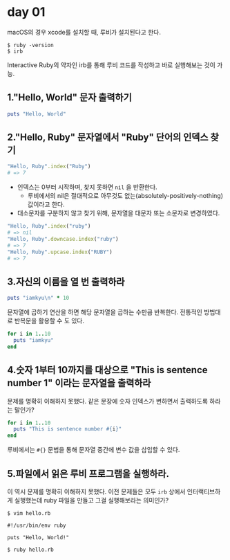 # day 01

macOS의 경우 xcode를 설치할 때, 루비가 설치된다고 한다.

```shell
$ ruby -version
$ irb
```

Interactive Ruby의 약자인 irb를 통해 루비 코드를 작성하고 바로 실행해보는 것이 가능.



## 1."Hello, World" 문자 출력하기

```ruby
puts "Hello, World"
```



## 2."Hello, Ruby" 문자열에서 "Ruby" 단어의 인덱스 찾기

```ruby
"Hello, Ruby".index("Ruby")
# => 7
```

- 인덱스는 0부터 시작하며, 찾지 못하면 `nil` 을 반환한다. 
  - 루비에서의 nil은 절대적으로 아무것도 없는(absolutely-positively-nothing) 값이라고 한다.
- 대소문자를 구분하지 않고 찾기 위해, 문자열을 대문자 또는 소문자로 변경하였다.

```ruby
"Hello, Ruby".index("ruby")
# => nil
"Hello, Ruby".downcase.index("ruby")
# => 7
"Hello, Ruby".upcase.index("RUBY")
# => 7
```



## 3.자신의 이름을 열 번 출력하라

```ruby
puts "iamkyu\n" * 10
```

문자열에 곱하기 연산을 하면 해당 문자열을 곱하는 수만큼 반복한다. 전통적인 방법대로 반복문을 활용할 수 도 있다.

```ruby
for i in 1..10
  puts "iamkyu"
end
```



## 4.숫자 1부터 10까지를 대상으로 "This is sentence number 1" 이라는 문자열을 출력하라

문제를 명확히 이해하지 못했다. 같은 문장에 숫자 인덱스가 변하면서 출력하도록 하라는 말인가?

```ruby
for i in 1..10
  puts "This is sentence number #{i}"
end
```

루비에서는 `#{}` 문법을 통해 문자열 중간에 변수 값을 삽입할 수 있다.



## 5.파일에서  읽은 루비 프로그램을 실행하라.

이 역시 문제를 명확히 이해하지 못했다. 이전 문제들은 모두 `irb` 상에서 인터랙티브하게 실행했는데 ruby 파일을 만들고 그걸 실행해보라는 의미인가?

```shell
$ vim hello.rb

#!/usr/bin/env ruby

puts "Hello, World!"

$ ruby hello.rb
```

